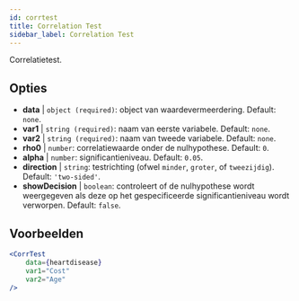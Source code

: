 ```yaml
---
id: corrtest
title: Correlation Test
sidebar_label: Correlation Test
---
```


Correlatietest.

## Opties

* __data__ | `object (required)`: object van waardevermeerdering. Default: `none`.
* __var1__ | `string (required)`: naam van eerste variabele. Default: `none`.
* __var2__ | `string (required)`: naam van tweede variabele. Default: `none`.
* __rho0__ | `number`: correlatiewaarde onder de nulhypothese. Default: `0`.
* __alpha__ | `number`: significantieniveau. Default: `0.05`.
* __direction__ | `string`: testrichting (ofwel `minder`, `groter`, of `tweezijdig`). Default: `'two-sided'`.
* __showDecision__ | `boolean`: controleert of de nulhypothese wordt weergegeven als deze op het gespecificeerde significantieniveau wordt verworpen. Default: `false`.


## Voorbeelden

```jsx live
<CorrTest
    data={heartdisease} 
    var1="Cost"
    var2="Age"
/>
```
